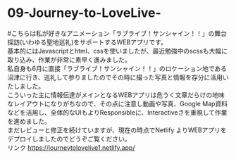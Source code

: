# 09-Journey-to-LoveLive-<br>
#こちらは私が好きなアニメーション「ラブライブ！サンシャイン！！」の舞台探訪(いわゆる聖地巡礼)をサポートするWEBアプリです。<br>
基本的にはJavascriptとhtml、cssを使いましたが、最近勉強中のscssも大幅に取り込み、作業が非常に素早く進みました。<br>
私自身も6月に直接「ラブライブ！サンシャイン！！」のロケーション地である沼津に行き、巡礼して参りましたのでその時に撮った写真と情報を存分に活用いたしました。<br>
こういった主に情報伝達がメインとなるWEBアプリは危うく文章だらけの地味なレイアウトになりがちなので、その点に注意し動画や写真、Google Map資料などを活用し、全体的なUIもよりResponsibleに、Interactiveさを重視して作業を進めました。<br>
まだレビューと修正を続けていますが、現在の時点でNetlify よりWEBアプリをデプロイしましたのでどうぞご覧ください。<br>
リンク https://journeytolovelive1.netlify.app/
